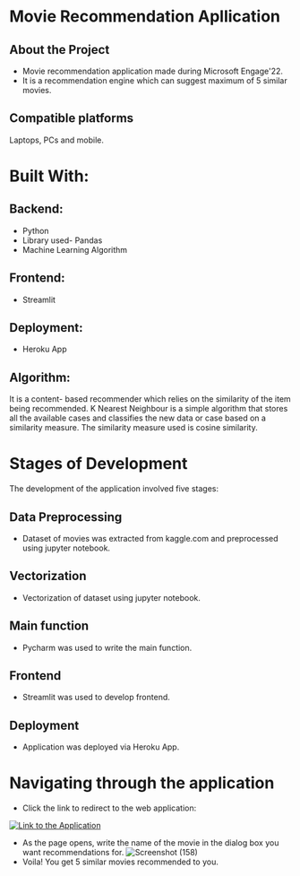 
# Movie Recommendation Apllication



## About the Project
- Movie recommendation application made during Microsoft Engage'22.
- It is a recommendation engine which can suggest maximum of 5 similar movies.
## Compatible platforms
Laptops, PCs and mobile.
# Built With:

## Backend:
- Python
- Library used- Pandas
- Machine Learning Algorithm

## Frontend:
- Streamlit

## Deployment:
- Heroku App

## Algorithm:
It is a content- based recommender which relies on the similarity of the item being recommended. K Nearest Neighbour is a simple algorithm that stores all the available cases and classifies the new data or case based on a similarity measure. The similarity measure used is cosine similarity.

# Stages of Development
The development of the application involved five stages:
## Data Preprocessing
- Dataset of movies was extracted from kaggle.com and preprocessed using jupyter notebook.
## Vectorization
- Vectorization of dataset using jupyter notebook.
## Main function
- Pycharm was used to write the main function.
## Frontend
- Streamlit was used to develop frontend.
## Deployment
- Application was deployed via Heroku App.
# Navigating through the application
- Click the link to redirect to the web application:

[![Link to the Application](https://img.shields.io/badge/Link_to_the_Application-000?style=for-the-badge&logo=ko-fi&logoColor=white)](https://bhavya-recommends.herokuapp.com/)
- As the page opens, write the name of the movie in the dialog box you want recommendations for.
![Screenshot (158)](https://user-images.githubusercontent.com/105009730/170875525-bc3cdea9-88f8-48fc-b010-e7a3472938ce.png)
- Voila! You get 5 similar movies recommended to you.


 
